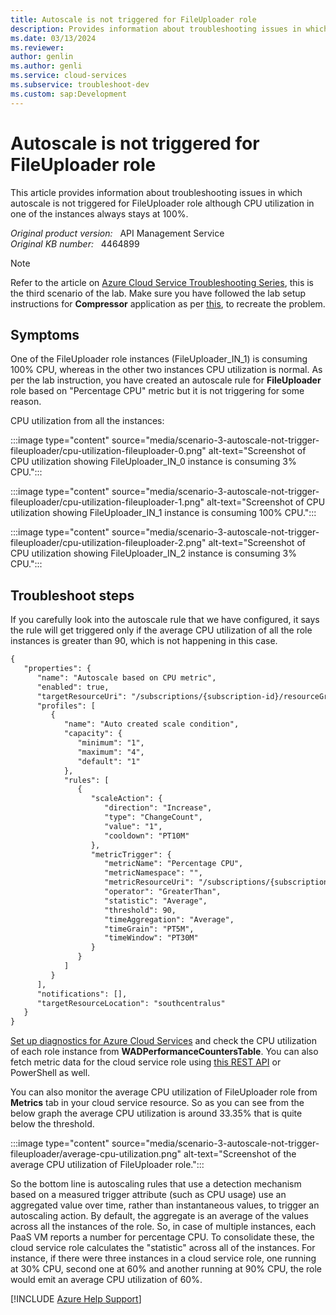 ```yaml
---
title: Autoscale is not triggered for FileUploader role
description: Provides information about troubleshooting issues in which autoscale is not triggered for FileUploader role although CPU utilization in one of the instances always stays at 100%.
ms.date: 03/13/2024
ms.reviewer: 
author: genlin
ms.author: genli
ms.service: cloud-services
ms.subservice: troubleshoot-dev
ms.custom: sap:Development
---
```

# Autoscale is not triggered for FileUploader role

This article provides information about troubleshooting issues in which autoscale is not triggered for FileUploader role although CPU utilization in one of the instances always stays at 100%.

_Original product version:_ &nbsp; API Management Service  
_Original KB number:_ &nbsp; 4464899

> [!NOTE]
> Refer to the article on [Azure Cloud Service Troubleshooting Series](https://support.microsoft.com/help/4466645), this is the third scenario of the lab. Make sure you have followed the lab setup instructions for **Compressor** application as per [this](https://github.com/prchanda/compressor), to recreate the problem.

## Symptoms

One of the FileUploader role instances (FileUploader_IN_1) is consuming 100% CPU, whereas in the other two instances CPU utilization is normal. As per the lab instruction, you have created an autoscale rule for **FileUploader** role based on "Percentage CPU" metric but it is not triggering for some reason.

CPU utilization from all the instances:

:::image type="content" source="media/scenario-3-autoscale-not-trigger-fileuploader/cpu-utilization-fileuploader-0.png" alt-text="Screenshot of CPU utilization showing FileUploader_IN_0 instance is consuming 3% CPU.":::

:::image type="content" source="media/scenario-3-autoscale-not-trigger-fileuploader/cpu-utilization-fileuploader-1.png" alt-text="Screenshot of CPU utilization showing FileUploader_IN_1 instance is consuming 100% CPU.":::

:::image type="content" source="media/scenario-3-autoscale-not-trigger-fileuploader/cpu-utilization-fileuploader-2.png" alt-text="Screenshot of CPU utilization showing FileUploader_IN_2 instance is consuming 3% CPU.":::

## Troubleshoot steps

If you carefully look into the autoscale rule that we have configured, it says the rule will get triggered only if the average CPU utilization of all the role instances is greater than 90, which is not happening in this case.

```xml
{
   "properties": {
      "name": "Autoscale based on CPU metric",
      "enabled": true,
      "targetResourceUri": "/subscriptions/{subscription-id}/resourceGroups/cloudservicelab/providers/Microsoft.ClassicCompute/domainNames/cloudservicelabs/slots/Production/roles/FileUploader",
      "profiles": [
         {
            "name": "Auto created scale condition",
            "capacity": {
               "minimum": "1",
               "maximum": "4",
               "default": "1"
            },
            "rules": [
               {
                  "scaleAction": {
                     "direction": "Increase",
                     "type": "ChangeCount",
                     "value": "1",
                     "cooldown": "PT10M"
                  },
                  "metricTrigger": {
                     "metricName": "Percentage CPU",
                     "metricNamespace": "",
                     "metricResourceUri": "/subscriptions/{subscription-id}/resourceGroups/cloudservicelab/providers/Microsoft.ClassicCompute/domainNames/cloudservicelabs/slots/Production/roles/FileUploader",
                     "operator": "GreaterThan",
                     "statistic": "Average",
                     "threshold": 90,
                     "timeAggregation": "Average",
                     "timeGrain": "PT5M",
                     "timeWindow": "PT30M"
                  }
               }
            ]
         }
      ],
      "notifications": [],
      "targetResourceLocation": "southcentralus"
   }
}
```

[Set up diagnostics for Azure Cloud Services](/azure/vs-azure-tools-diagnostics-for-cloud-services-and-virtual-machines) and check the CPU utilization of each role instance from **WADPerformanceCountersTable**. You can also fetch metric data for the cloud service role using [this REST API](/rest/api/monitor/metrics/list) or PowerShell as well.

You can also monitor the average CPU utilization of FileUploader role from **Metrics** tab in your cloud service resource. So as you can see from the below graph the average CPU utilization is around 33.35% that is quite below the threshold.

:::image type="content" source="media/scenario-3-autoscale-not-trigger-fileuploader/average-cpu-utilization.png" alt-text="Screenshot of the average CPU utilization of FileUploader role.":::

So the bottom line is autoscaling rules that use a detection mechanism based on a measured trigger attribute (such as CPU usage) use an aggregated value over time, rather than instantaneous values, to trigger an autoscaling action. By default, the aggregate is an average of the values across all the instances of the role. So, in case of multiple instances, each PaaS VM reports a number for percentage CPU. To consolidate these, the cloud service role calculates the "statistic" across all of the instances. For instance, if there were three instances in a cloud service role, one running at 30% CPU, second one at 60% and another running at 90% CPU, the role would emit an average CPU utilization of 60%.

[!INCLUDE [Azure Help Support](../../../includes/azure-help-support.md)]
